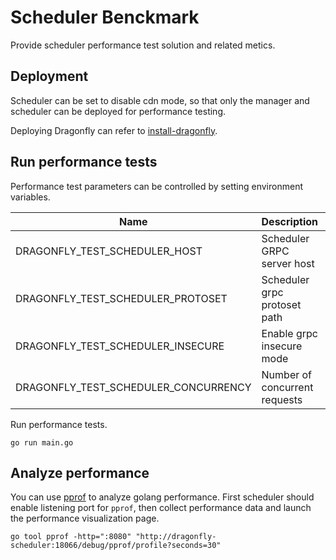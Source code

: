 # Scheduler Benckmark

Provide scheduler performance test solution and related metics.

## Deployment

Scheduler can be set to disable cdn mode,
so that only the manager and scheduler can be deployed for performance testing.

Deploying Dragonfly can refer to [install-dragonfly](https://d7y.io/docs/setup/install/source).

## Run performance tests

Performance test parameters can be controlled by setting environment variables.

| Name                                 | Description                   | Default          |
| ------------------------------------ | ----------------------------- | ---------------- |
| DRAGONFLY_TEST_SCHEDULER_HOST        | Scheduler GRPC server host    | `localhost:8002` |
| DRAGONFLY_TEST_SCHEDULER_PROTOSET    | Scheduler grpc protoset path  | `../bundle.pb`   |
| DRAGONFLY_TEST_SCHEDULER_INSECURE    | Enable grpc insecure mode     | false            |
| DRAGONFLY_TEST_SCHEDULER_CONCURRENCY | Number of concurrent requests | 100              |

Run performance tests.

```shell
go run main.go
```

## Analyze performance

You can use [pprof](https://go.dev/blog/pprof) to analyze golang performance.
First scheduler should enable listening port for `pprof`,
then collect performance data and launch the performance visualization page.

```shell
go tool pprof -http=":8080" "http://dragonfly-scheduler:18066/debug/pprof/profile?seconds=30"
```
